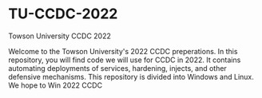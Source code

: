 # TU-CCDC-2022
Towson University CCDC 2022 

Welcome to the Towson University's 2022 CCDC preperations. In this repository, you will find code we will use for CCDC in 2022. It contains automating deployments of services, hardening, injects, and other defensive mechanisms. This repository is divided into Windows and Linux. We hope to Win 2022 CCDC
